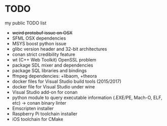 # TODO
my public TODO list

- ~~weird protobuf issue on OSX~~
- SFML OSX dependencies
- MSYS boost python issue
- glibc version header and 32-bit architectures
- conan strict credibility feature
- wt (C++ Web Toolkit) OpenSSL problem
- package SDL mixer and dependencies
- package SQL libraries and bindings
- ffmpeg dependencies: +libaom, +theora
- docker files for Visual Studio build tools (2015/2017)
- docker file for Visual Studio under wine
- Visual Studio add-on for conan
- python module to query executable information (.EXE/PE, Mach-O, ELF, etc) -> conan binary linter
- Emscripten installer
- Raspberry Pi toolchain installer
- iOS toolchain for CMake
